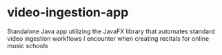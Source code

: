 # video-ingestion-app

Standalone Java app utilizing the JavaFX library that automates standard video ingestion workflows I encounter when creating recitals for online music schools